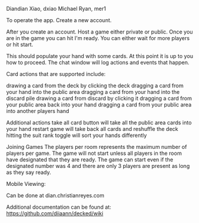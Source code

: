 Diandian Xiao, dxiao
Michael Ryan, mer1

To operate the app. Create a new account.

After you create an account. Host a game either private or public. Once you are in the game you can hit I'm ready. You can either wait for more players or hit start.

This should populate your hand with some cards. At this point it is up to you how to proceed. The chat window will log actions and events that happen.

Card actions that are supported include:

drawing a card from the deck by clicking the deck
dragging a card from your hand into the public area
dragging a card from your hand into the discard pile
drawing a card from discard by clicking it
dragging a card from your public area back into your hand
dragging a card from your public area into another players hand

Additional actions
take all card button will take all the public area cards into your hand
restart game will take back all cards and reshuffle the deck
hitting the suit rank toggle will sort your hands differently


Joining Games
The players per room represents the maximum number of players per game. The game will not start unless all players in the room have designated that they are ready. The game can start even if the designated number was 4 and there are only 3 players are present as long as they say ready. 


Mobile Viewing:

Can be done at dian.christianreyes.com

Additional documentation can be found at:
https://github.com/diiaann/decked/wiki